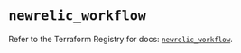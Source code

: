 # `newrelic_workflow`

Refer to the Terraform Registry for docs: [`newrelic_workflow`](https://registry.terraform.io/providers/newrelic/newrelic/3.46.0/docs/resources/workflow).
